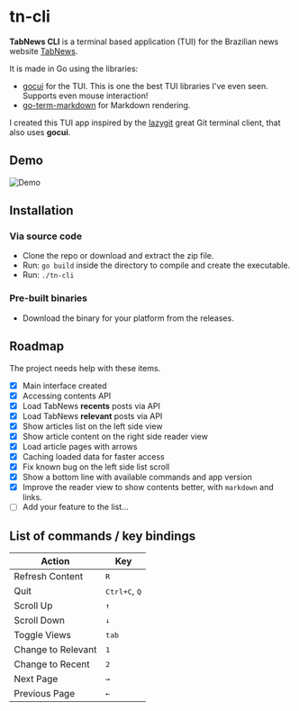 # tn-cli
**TabNews CLI** is a terminal based application (TUI) for the Brazilian news website [TabNews](https://(tabnews.com.br)).

It is made in Go using the libraries:

- [gocui](https://github.com/jroimartin/gocui) for the TUI. This is one the best TUI libraries I've even seen. Supports even mouse interaction!
- [go-term-markdown](https://github.com/MichaelMure/go-term-markdown) for Markdown rendering.

I created this TUI app inspired by the [lazygit](https://github.com/jesseduffield/lazygit) great Git terminal client, that also uses **gocui**.

## Demo

![Demo](tn-cli-demo.gif)

## Installation

### Via source code
- Clone the repo or download and extract the zip file.
- Run: `go build` inside the directory to compile and create the executable.
- Run: `./tn-cli`

### Pre-built binaries
- Download the binary for your platform from the releases.
  
## Roadmap

The project needs help with these items.

- [x] Main interface created
- [x] Accessing contents API
- [x] Load TabNews **recents** posts via API
- [x] Load TabNews **relevant** posts via API
- [x] Show articles list on the left side view
- [x] Show article content on the right side reader view
- [x] Load article pages with arrows
- [x] Caching loaded data for faster access
- [x] Fix known bug on the left side list scroll
- [x] Show a bottom line with available commands and app version
- [x] Improve the reader view to show contents better, with `markdown` and links.
- [ ] Add your feature to the list...

## List of commands / key bindings

| Action | Key |
|--------|-----|
| Refresh Content | <kbd>R</kbd> |
| Quit | <kbd>Ctrl+C</kbd>, <kbd>Q</kbd> |
| Scroll Up | <kbd>↑</kbd> |
| Scroll Down | <kbd>↓</kbd> |
| Toggle Views | <kbd>tab</kbd> |
| Change to Relevant | <kbd>1</kbd> |
| Change to Recent | <kbd>2</kbd> |
| Next Page | <kbd>→</kbd> |
| Previous Page | <kbd>←</kbd> |

